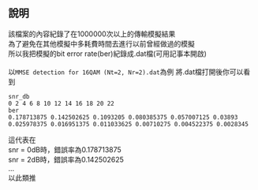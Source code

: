 ## 說明


該檔案的內容紀錄了在1000000次以上的傳輸模擬結果  
為了避免在其他模擬中多耗費時間去進行以前曾經做過的模擬  
所以我把模擬的bit error rate(ber)紀錄成.dat檔(可用記事本開啟)  
</br>
以`MMSE detection for 16QAM (Nt=2, Nr=2).dat`為例
將.dat檔打開後你可以看到
```
snr_db
0 2 4 6 8 10 12 14 16 18 20 22 
ber
0.178713875 0.142502625 0.1093205 0.080385375 0.057007125 0.03893 0.025978375 0.016951375 0.011033625 0.00710275 0.004522375 0.0028345
```
這代表在  
snr = 0dB時，錯誤率為0.178713875  
snr = 2dB時，錯誤率為0.142502625  
...  
以此類推


